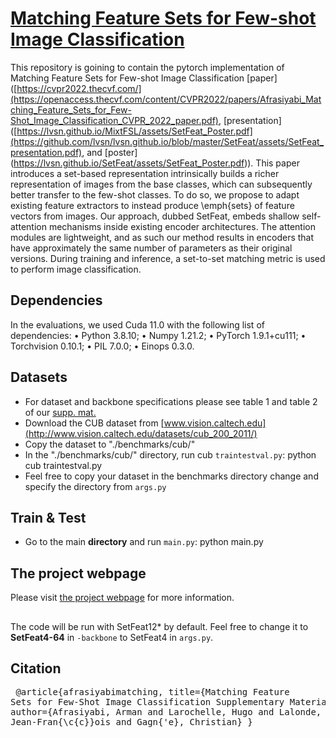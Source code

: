#  [Matching Feature Sets for Few-shot Image Classification](https://lvsn.github.io/SetFeat/) 
 
This repository is goining to contain the pytorch implementation of Matching Feature Sets for Few-shot Image Classification [paper]([https://cvpr2022.thecvf.com/](https://openaccess.thecvf.com/content/CVPR2022/papers/Afrasiyabi_Matching_Feature_Sets_for_Few-Shot_Image_Classification_CVPR_2022_paper.pdf), 
[presentation]([https://lvsn.github.io/MixtFSL/assets/SetFeat_Poster.pdf](https://github.com/lvsn/lvsn.github.io/blob/master/SetFeat/assets/SetFeat_presentation.pdf), and [poster] (https://lvsn.github.io/SetFeat/assets/SetFeat_Poster.pdf)). This paper introduces a set-based representation intrinsically builds a richer representation of images from the base classes, which can subsequently better transfer to the few-shot classes. To do so, we propose to adapt existing feature extractors to instead produce \emph{sets} of feature vectors from images. Our approach, dubbed SetFeat, embeds shallow self-attention mechanisms inside existing encoder architectures. The attention modules are lightweight, and as such our method results in encoders that have approximately the same number of parameters as their original versions. During training and inference, a set-to-set matching metric is used to perform image classification.
 
 
 
## Dependencies
In the evaluations, we used Cuda 11.0 with the following list of dependencies:
• Python 3.8.10; • Numpy 1.21.2; • PyTorch 1.9.1+cu111; • Torchvision 0.10.1; • PIL 7.0.0; • Einops 0.3.0.



## Datasets
- For dataset and backbone specifications please see table 1 and table 2 of our [supp. mat.](https://openaccess.thecvf.com/content/CVPR2022/supplemental/Afrasiyabi_Matching_Feature_Sets_CVPR_2022_supplemental.pdf)
- Download the CUB dataset from [www.vision.caltech.edu](http://www.vision.caltech.edu/datasets/cub_200_2011/)
- Copy the dataset to "./benchmarks/cub/"
- In the "./benchmarks/cub/" directory, run cub <code>traintestval.py</code>: python cub traintestval.py
- Feel free to copy your dataset in the benchmarks directory change and specify the directory from <code>args.py</code>

## Train & Test 
 - Go to the main **directory** and run <code>main.py</code>: python main.py


## The project webpage
Please visit [the project webpage](https://lvsn.github.io/SetFeat/) for more information.


## 
The code will be run with SetFeat12* by default. Feel free to change it to **SetFeat4-64** in <code>-backbone</code> to SetFeat4 in <code>args.py</code>. 

## Citation
</code><pre>
@article{afrasiyabimatching,
  title={Matching Feature Sets for Few-Shot Image Classification Supplementary Materials},
  author={Afrasiyabi, Arman and Larochelle, Hugo and Lalonde, Jean-Fran{\c{c}}ois and Gagn{\'e}, Christian}
}
</code></pre>
